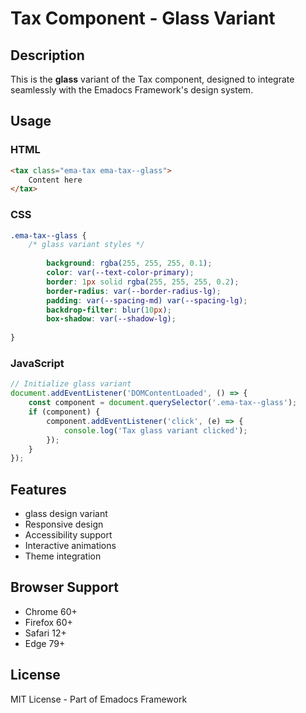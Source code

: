 # Tax Component - Glass Variant

## Description
This is the **glass** variant of the Tax component, designed to integrate seamlessly with the Emadocs Framework's design system.

## Usage

### HTML
```html
<tax class="ema-tax ema-tax--glass">
    Content here
</tax>
```

### CSS
```css
.ema-tax--glass {
    /* glass variant styles */
    
        background: rgba(255, 255, 255, 0.1);
        color: var(--text-color-primary);
        border: 1px solid rgba(255, 255, 255, 0.2);
        border-radius: var(--border-radius-lg);
        padding: var(--spacing-md) var(--spacing-lg);
        backdrop-filter: blur(10px);
        box-shadow: var(--shadow-lg);
    
}
```

### JavaScript
```javascript
// Initialize glass variant
document.addEventListener('DOMContentLoaded', () => {
    const component = document.querySelector('.ema-tax--glass');
    if (component) {
        component.addEventListener('click', (e) => {
            console.log('Tax glass variant clicked');
        });
    }
});
```

## Features
- glass design variant
- Responsive design
- Accessibility support
- Interactive animations
- Theme integration

## Browser Support
- Chrome 60+
- Firefox 60+
- Safari 12+
- Edge 79+

## License
MIT License - Part of Emadocs Framework

